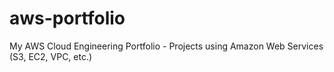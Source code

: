 # aws-portfolio
My AWS Cloud Engineering Portfolio - Projects using Amazon Web Services (S3, EC2, VPC, etc.)
